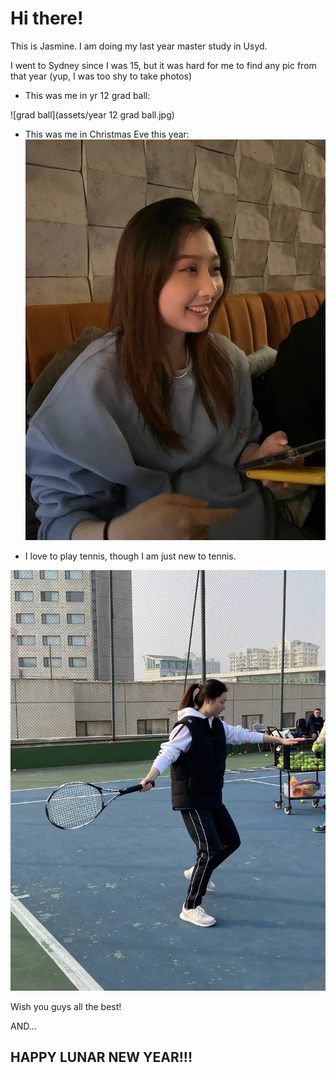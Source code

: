 # Hi there!

This is Jasmine. I am doing my last year master study in Usyd.

I went to Sydney since I was 15, but it was hard for me to find any pic from that year (yup, I was too shy to take photos)

- This was me in yr 12 grad ball:

![grad ball](assets/year 12 grad ball.jpg)

- This was me in Christmas Eve this year:
![this year](assets/christmas.jpeg)

- I love to play tennis, though I am just new to tennis.

![tennis](assets/tennis.jpeg)

Wish you guys all the best! 

AND... 
## HAPPY LUNAR NEW YEAR!!!